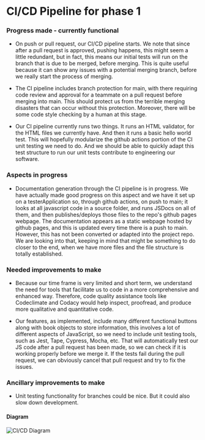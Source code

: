 # CI/CD Pipeline for phase 1    

### Progress made - currently functional    
- On push or pull request, our CI/CD pipeline starts. We note that since after a pull request is approved, pushing happens, this might seem a little redundant, but in fact, this means our initial tests will run on the branch that is due to be merged, before merging. This is quite useful because it can show any issues with a potential merging branch, before we really start the process of merging.    

- The CI pipeline includes branch protection for main, with there requiring code review and approval for a teammate on a pull request before merging into main. This should protect us from the terrible merging disasters that can occur without this protection. Moreover, there will be some code style checking by a human at this stage.

- Our CI pipeline currently runs two things. It runs an HTML validator, for the HTML files we currently have. And then it runs a basic hello world test. This will hopefully modularize the github actions portion of the CI unit testing we need to do. And we should be able to quickly adapt this test structure to run our unit tests contribute to engineering our software. 


### Aspects in progress    
- Documentation generation through the CI pipeline is in progress. We have actually made good progress on this aspect and we have it set up on a testerApplication so, through github actions, on push to main; it looks at all javascript code in a source folder, and runs JSDocs on all of them, and then publishes/deploys those files to the repo's github pages webpage. The documentation appears as a static webpage hosted by github pages, and this is updated every time there is a push to main. However, this has not been converted or adapted into the project repo. We are looking into that, keeping in mind that might be something to do closer to the end, when we have more files and the file structure is totally established.

### Needed improvements to make    
- Because our time frame is very limited and short term, we understand the need for tools that facilitate us to code in a more comprehensive and enhanced way. Therefore, code quality assistance tools like Codeclimate and Codacy would help inspect, proofread, and produce more qualitative and quantitative code.

- Our features, as implemented, include many different functional buttons  along with book objects to store information, this involves a lot of different aspects of JavaScript, so we need to include unit testing tools, such as Jest, Tape, Cypress, Mocha, etc. That will automatically test our JS code after a pull request has been made, so we can check if it is working properly before we merge it. If the tests fail during the pull request, we can obviously cancel that pull request and try to fix the issues.

### Ancillary improvements to make    
- Unit testing functionality for branches could be nice. But it could also slow down development.

#### Diagram    
![CI/CD Diagram]()